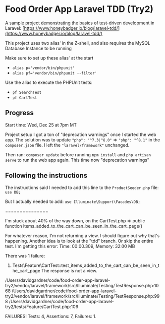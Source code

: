 # Food Order App Laravel TDD (Try2)

A sample project demonstrating the basics of test-driven development in Laravel: [https://www.honeybadger.io/blog/laravel-tdd/](https://www.honeybadger.io/blog/laravel-tdd/)

This project uses two alias' in the Z-shell, and also requires the MySQL Database Instance to be running

Make sure to set up these alias' at the start
- `alias p='vendor/bin/phpunit'`
- `alias pf='vendor/bin/phpunit --filter'`

Use the alias to execute the PHPUnit tests:
- `pf SearchTest`
- `pf CartTest`

## Progress

Start time: Wed, Dec 25 at 7pm MT

Project setup
I got a ton of "deprecation warnings" once I started the web app. The solution was to update `"php": "^7.3|^8.0"` => `"php": "^8.1"` in the `composer.json` file. I left the `"laravel/framework"` unchanged.

Then ran: `composer update` before running `npm install` and `php artisan serve` to run the web app again. This time now "deprecation warnings"

## Following the instructions
The instructions said I needed to add this line to the `ProductSeeder.php` file: 
`use DB;`

But I actually needed to add:
`use Illuminate\Support\Facades\DB;`


===============

I'm stuck about 40% of the way down, on the CartTest.php => 
public function items_added_to_the_cart_can_be_seen_in_the_cart_page()

For whatever reason, I'm not returning a view. I should figure out why that's happening.  Another idea is to look at the "tdd" branch.  Or skip the entire test.
I'm getting this error:
Time: 00:00.309, Memory: 32.00 MB

There was 1 failure:

1) Tests\Feature\CartTest::test_items_added_to_the_cart_can_be_seen_in_the_cart_page
The response is not a view.

/Users/davidgardner/code/food-order-app-laravel-try2/vendor/laravel/framework/src/Illuminate/Testing/TestResponse.php:1068
/Users/davidgardner/code/food-order-app-laravel-try2/vendor/laravel/framework/src/Illuminate/Testing/TestResponse.php:998
/Users/davidgardner/code/food-order-app-laravel-try2/tests/Feature/CartTest.php:106

FAILURES!
Tests: 4, Assertions: 7, Failures: 1.